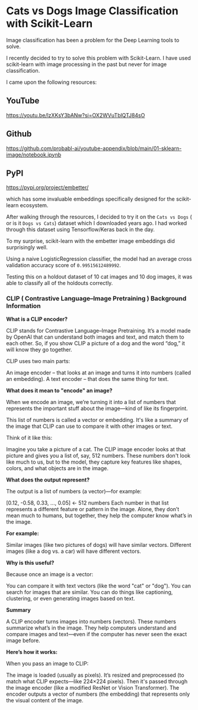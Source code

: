 # Cats vs Dogs Image Classification with Scikit-Learn

Image classification has been a problem for the Deep Learning tools to solve.

I recently decided to try to solve this problem with Scikit-Learn.  I have used scikit-learn with image processing in the past but never for image classification.

I came upon the following resources:

## YouTube

https://youtu.be/lzXKsY3bANw?si=OX2WVuTblQTJ84sO

## Github

https://github.com/probabl-ai/youtube-appendix/blob/main/01-sklearn-image/notebook.ipynb

## PyPI

https://pypi.org/project/embetter/

which has some invaluable embeddings specifically designed for the scikit-learn ecosystem.

After walking through the resources, I decided to try it on the `Cats vs Dogs` ( or is it `Dogs vs Cats`) dataset which I downloaded years ago.  I had worked through this dataset using Tensorflow/Keras back in the day.

To my surprise, scikit-learn with the embetter image embeddings did surprisingly well.

Using a naive LogisticRegression classifier, the model had an average cross validation accuracy score of `0.99515612489992`.

Testing this on a holdout dataset of 10 cat images and 10 dog images, it was able to classify all of the holdouts correctly.

### CLIP ( Contrastive Language–Image Pretraining ) Background Information

**What is a CLIP encoder?**

CLIP stands for Contrastive Language–Image Pretraining. It’s a model made by OpenAI that can understand both images and text, and match them to each other. So, if you show CLIP a picture of a dog and the word “dog,” it will know they go together.

CLIP uses two main parts:

An image encoder – that looks at an image and turns it into numbers (called an embedding).
A text encoder – that does the same thing for text.

**What does it mean to "encode" an image?**

When we encode an image, we’re turning it into a list of numbers that represents the important stuff about the image—kind of like its fingerprint.

This list of numbers is called a vector or embedding. It's like a summary of the image that CLIP can use to compare it with other images or text.

Think of it like this:

Imagine you take a picture of a cat.
The CLIP image encoder looks at that picture and gives you a list of, say, 512 numbers.
These numbers don't look like much to us, but to the model, they capture key features like shapes, colors, and what objects are in the image.

**What does the output represent?**

The output is a list of numbers (a vector)—for example:

[0.12, -0.58, 0.33, ..., 0.05]  ← 512 numbers
Each number in that list represents a different feature or pattern in the image. Alone, they don’t mean much to humans, but together, they help the computer know what’s in the image.

**For example:**

Similar images (like two pictures of dogs) will have similar vectors.
Different images (like a dog vs. a car) will have different vectors.

**Why is this useful?**

Because once an image is a vector:

You can compare it with text vectors (like the word "cat" or "dog").
You can search for images that are similar.
You can do things like captioning, clustering, or even generating images based on text.

**Summary**

A CLIP encoder turns images into numbers (vectors).
These numbers summarize what’s in the image.
They help computers understand and compare images and text—even if the computer has never seen the exact image before.


**Here’s how it works:**

When you pass an image to CLIP:

The image is loaded (usually as pixels).
It’s resized and preprocessed (to match what CLIP expects—like 224×224 pixels).
Then it's passed through the image encoder (like a modified ResNet or Vision Transformer).
The encoder outputs a vector of numbers (the embedding) that represents only the visual content of the image.



